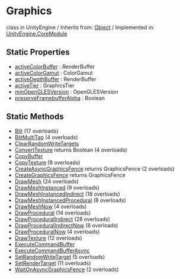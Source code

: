 # Graphics
class in UnityEngine
 / Inherits from: <a href="https://docs.unity3d.com/6000.2/Documentation/ScriptReference/Object.html">Object</a> / Implemented in: <a href="https://docs.unity3d.com/6000.2/Documentation/ScriptReference/UnityEngine.CoreModule.html">UnityEngine.CoreModule</a>

## Static Properties
- <a href="https://docs.unity3d.com/6000.2/Documentation/ScriptReference/Graphics-activeColorBuffer.html">activeColorBuffer</a> : RenderBuffer
- <a href="https://docs.unity3d.com/6000.2/Documentation/ScriptReference/Graphics-activeColorGamut.html">activeColorGamut</a> : ColorGamut
- <a href="https://docs.unity3d.com/6000.2/Documentation/ScriptReference/Graphics-activeDepthBuffer.html">activeDepthBuffer</a> : RenderBuffer
- <a href="https://docs.unity3d.com/6000.2/Documentation/ScriptReference/Graphics-activeTier.html">activeTier</a> : GraphicsTier
- <a href="https://docs.unity3d.com/6000.2/Documentation/ScriptReference/Graphics-minOpenGLESVersion.html">minOpenGLESVersion</a> : OpenGLESVersion
- <a href="https://docs.unity3d.com/6000.2/Documentation/ScriptReference/Graphics-preserveFramebufferAlpha.html">preserveFramebufferAlpha</a> : Boolean

## Static Methods
- <a href="https://docs.unity3d.com/6000.2/Documentation/ScriptReference/Graphics.Blit.html">Blit</a> (17 overloads)
- <a href="https://docs.unity3d.com/6000.2/Documentation/ScriptReference/Graphics.BlitMultiTap.html">BlitMultiTap</a> (4 overloads)
- <a href="https://docs.unity3d.com/6000.2/Documentation/ScriptReference/Graphics.ClearRandomWriteTargets.html">ClearRandomWriteTargets</a>
- <a href="https://docs.unity3d.com/6000.2/Documentation/ScriptReference/Graphics.ConvertTexture.html">ConvertTexture</a> returns Boolean (4 overloads)
- <a href="https://docs.unity3d.com/6000.2/Documentation/ScriptReference/Graphics.CopyBuffer.html">CopyBuffer</a>
- <a href="https://docs.unity3d.com/6000.2/Documentation/ScriptReference/Graphics.CopyTexture.html">CopyTexture</a> (8 overloads)
- <a href="https://docs.unity3d.com/6000.2/Documentation/ScriptReference/Graphics.CreateAsyncGraphicsFence.html">CreateAsyncGraphicsFence</a> returns GraphicsFence (2 overloads)
- <a href="https://docs.unity3d.com/6000.2/Documentation/ScriptReference/Graphics.CreateGraphicsFence.html">CreateGraphicsFence</a> returns GraphicsFence
- <a href="https://docs.unity3d.com/6000.2/Documentation/ScriptReference/Graphics.DrawMesh.html">DrawMesh</a> (24 overloads)
- <a href="https://docs.unity3d.com/6000.2/Documentation/ScriptReference/Graphics.DrawMeshInstanced.html">DrawMeshInstanced</a> (9 overloads)
- <a href="https://docs.unity3d.com/6000.2/Documentation/ScriptReference/Graphics.DrawMeshInstancedIndirect.html">DrawMeshInstancedIndirect</a> (18 overloads)
- <a href="https://docs.unity3d.com/6000.2/Documentation/ScriptReference/Graphics.DrawMeshInstancedProcedural.html">DrawMeshInstancedProcedural</a> (8 overloads)
- <a href="https://docs.unity3d.com/6000.2/Documentation/ScriptReference/Graphics.DrawMeshNow.html">DrawMeshNow</a> (4 overloads)
- <a href="https://docs.unity3d.com/6000.2/Documentation/ScriptReference/Graphics.DrawProcedural.html">DrawProcedural</a> (14 overloads)
- <a href="https://docs.unity3d.com/6000.2/Documentation/ScriptReference/Graphics.DrawProceduralIndirect.html">DrawProceduralIndirect</a> (28 overloads)
- <a href="https://docs.unity3d.com/6000.2/Documentation/ScriptReference/Graphics.DrawProceduralIndirectNow.html">DrawProceduralIndirectNow</a> (8 overloads)
- <a href="https://docs.unity3d.com/6000.2/Documentation/ScriptReference/Graphics.DrawProceduralNow.html">DrawProceduralNow</a> (4 overloads)
- <a href="https://docs.unity3d.com/6000.2/Documentation/ScriptReference/Graphics.DrawTexture.html">DrawTexture</a> (12 overloads)
- <a href="https://docs.unity3d.com/6000.2/Documentation/ScriptReference/Graphics.ExecuteCommandBuffer.html">ExecuteCommandBuffer</a>
- <a href="https://docs.unity3d.com/6000.2/Documentation/ScriptReference/Graphics.ExecuteCommandBufferAsync.html">ExecuteCommandBufferAsync</a>
- <a href="https://docs.unity3d.com/6000.2/Documentation/ScriptReference/Graphics.SetRandomWriteTarget.html">SetRandomWriteTarget</a> (5 overloads)
- <a href="https://docs.unity3d.com/6000.2/Documentation/ScriptReference/Graphics.SetRenderTarget.html">SetRenderTarget</a> (11 overloads)
- <a href="https://docs.unity3d.com/6000.2/Documentation/ScriptReference/Graphics.WaitOnAsyncGraphicsFence.html">WaitOnAsyncGraphicsFence</a> (2 overloads)
